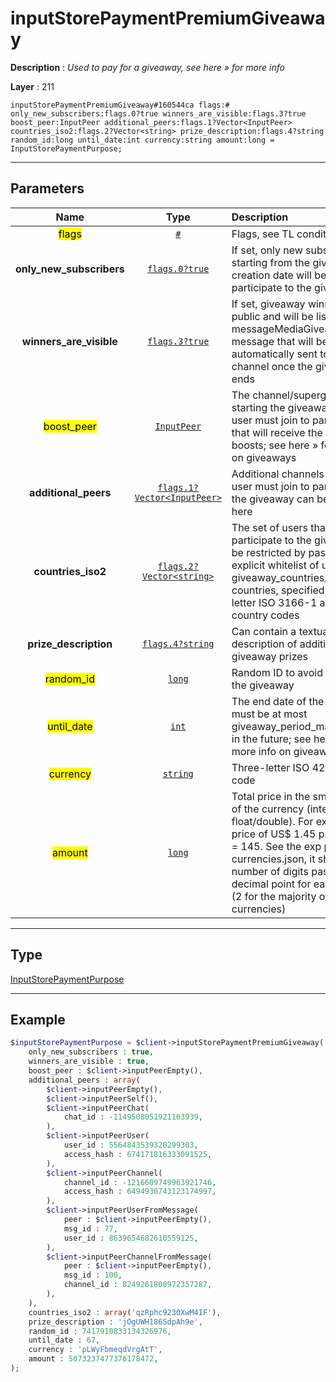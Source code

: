 # inputStorePaymentPremiumGiveaway

**Description** : *Used to pay for a giveaway, see here » for more info*

**Layer** : 211

```tl
inputStorePaymentPremiumGiveaway#160544ca flags:# only_new_subscribers:flags.0?true winners_are_visible:flags.3?true boost_peer:InputPeer additional_peers:flags.1?Vector<InputPeer> countries_iso2:flags.2?Vector<string> prize_description:flags.4?string random_id:long until_date:int currency:string amount:long = InputStorePaymentPurpose;
```

---

## Parameters

| Name | Type | Description |
| :---: | :---: | :--- |
| <mark>flags</mark> | [`#`](type/#) | Flags, see TL conditional fields |
| **only_new_subscribers** | [`flags.0?true`](type/true) | If set, only new subscribers starting from the giveaway creation date will be able to participate to the giveaway |
| **winners_are_visible** | [`flags.3?true`](type/true) | If set, giveaway winners are public and will be listed in a messageMediaGiveawayResults message that will be automatically sent to the channel once the giveaway ends |
| <mark>boost_peer</mark> | [`InputPeer`](type/InputPeer) | The channel/supergroup starting the giveaway, that the user must join to participate, that will receive the giveaway boosts; see here » for more info on giveaways |
| **additional_peers** | [`flags.1?Vector<InputPeer>`](type/InputPeer) | Additional channels that the user must join to participate to the giveaway can be specified here |
| **countries_iso2** | [`flags.2?Vector<string>`](type/string) | The set of users that can participate to the giveaway can be restricted by passing here an explicit whitelist of up to giveaway_countries_max countries, specified as two-letter ISO 3166-1 alpha-2 country codes |
| **prize_description** | [`flags.4?string`](type/string) | Can contain a textual description of additional giveaway prizes |
| <mark>random_id</mark> | [`long`](type/long) | Random ID to avoid resending the giveaway |
| <mark>until_date</mark> | [`int`](type/int) | The end date of the giveaway, must be at most giveaway_period_max seconds in the future; see here » for more info on giveaways |
| <mark>currency</mark> | [`string`](type/string) | Three-letter ISO 4217 currency code |
| <mark>amount</mark> | [`long`](type/long) | Total price in the smallest units of the currency (integer, not float/double). For example, for a price of US$ 1.45 pass amount = 145. See the exp parameter in currencies.json, it shows the number of digits past the decimal point for each currency (2 for the majority of currencies) |

---

## Type

[InputStorePaymentPurpose](type/InputStorePaymentPurpose)

---

## Example

```php
$inputStorePaymentPurpose = $client->inputStorePaymentPremiumGiveaway(
	only_new_subscribers : true,
	winners_are_visible : true,
	boost_peer : $client->inputPeerEmpty(),
	additional_peers : array(
		$client->inputPeerEmpty(),
		$client->inputPeerSelf(),
		$client->inputPeerChat(
			chat_id : -1149508051921163939,
		),
		$client->inputPeerUser(
			user_id : 5564843539320299303,
			access_hash : 674171816333091525,
		),
		$client->inputPeerChannel(
			channel_id : -1216609749963921746,
			access_hash : 6494930743123174997,
		),
		$client->inputPeerUserFromMessage(
			peer : $client->inputPeerEmpty(),
			msg_id : 77,
			user_id : 8639654682610559125,
		),
		$client->inputPeerChannelFromMessage(
			peer : $client->inputPeerEmpty(),
			msg_id : 100,
			channel_id : 8249261808972357287,
		),
	),
	countries_iso2 : array('qzRphc923OXwM4IF'),
	prize_description : 'jOgUWH186SdpAh9e',
	random_id : 7417910833134326976,
	until_date : 67,
	currency : 'pLWyFbmeqdVrgAtT',
	amount : 5073237477376178472,
);
```